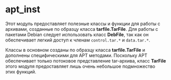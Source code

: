 # apt\_inst

Этот модуль предоставляет полезные классы и функции для работы с архивами, созданные по образцу класса **tarfile.TarFile**. Для работы с пакетами Debian следует использовать класс **DebFile**, так как он обеспечивает легкий доступ к членам `control.tar.*` и `data.tar.*`.

Классы в основном созданы по образцу класса **tarfile.TarFile** и дополнены специфическими для APT методами. Поскольку APT обеспечивает только потоковое представление tar-архива, класс **TarFile** этого модуля предоставляет лишь очень небольшое подмножество этих функций.
